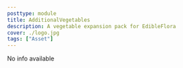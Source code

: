```yaml
---
posttype: module 
title: AdditionalVegetables
description: A vegetable expansion pack for EdibleFlora
cover: ./logo.jpg
tags: ["Asset"]
---
```

No info available